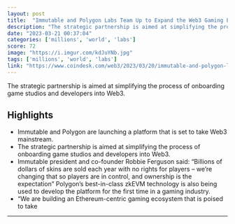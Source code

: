 ```yaml
---
layout: post
title:  "Immutable and Polygon Labs Team Up to Expand the Web3 Gaming Ecosystem"
description: "The strategic partnership is aimed at simplifying the process of onboarding game studios and developers into Web3."
date: "2023-03-21 00:37:04"
categories: ['millions', 'world', 'labs']
score: 72
image: "https://i.imgur.com/kdJuYNb.jpg"
tags: ['millions', 'world', 'labs']
link: "https://www.coindesk.com/web3/2023/03/20/immutable-and-polygon-labs-team-up-to-expand-the-web3-gaming-ecosystem/"
---
```


The strategic partnership is aimed at simplifying the process of onboarding game studios and developers into Web3.

## Highlights

- Immutable and Polygon are launching a platform that is set to take Web3 mainstream.
- The strategic partnership is aimed at simplifying the process of onboarding game studios and developers into Web3.
- Immutable president and co-founder Robbie Ferguson said: “Billions of dollars of skins are sold each year with no rights for players – we’re changing that so players are in control, and ownership is the expectation” Polygon’s best-in-class zkEVM technology is also being used to develop the platform for the first time in a gaming industry.
- “We are building an Ethereum-centric gaming ecosystem that is poised to take

---
